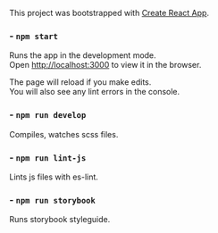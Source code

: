 This project was bootstrapped with [Create React App](https://github.com/facebook/create-react-app).

### - `npm start`

Runs the app in the development mode.<br>
Open [http://localhost:3000](http://localhost:3000) to view it in the browser.

The page will reload if you make edits.<br>
You will also see any lint errors in the console.

### - `npm run develop`

Compiles, watches scss files.


### - `npm run lint-js`

Lints js files with es-lint.

### - `npm run storybook`

Runs storybook styleguide.
